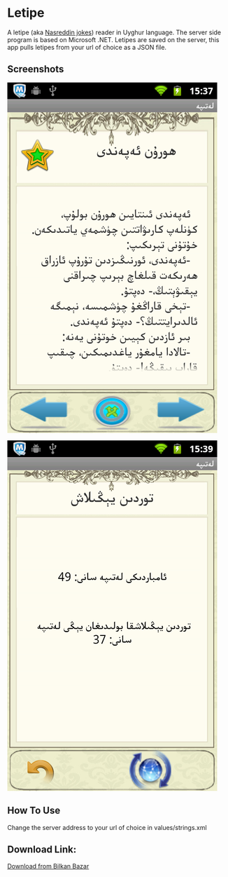 Letipe
======

A letipe (aka [Nasreddin jokes](http://en.wikipedia.org/wiki/Nasreddin)) reader in Uyghur language. The server side program is based on Microsoft .NET. Letipes are saved on the server, this app pulls letipes from your url of choice as a JSON file.

Screenshots
---------
![screenshot](screenshots/001.png)

![screenshot](screenshots/002.png)

How To Use
---------
Change the server address to your url of choice in values/strings.xml

Download Link:
----------
[Download from Bilkan Bazar](http://bazar.bilkan.net/App.aspx?id=175)
